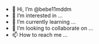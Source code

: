 - 👋 Hi, I’m @bebe11mddm
- 👀 I’m interested in ...
- 🌱 I’m currently learning ...
- 💞️ I’m looking to collaborate on ...
- 📫 How to reach me ...

<!---
bebe11mddm/bebe11mddm is a ✨ special ✨ repository because its `README.md` (this file) appears on your GitHub profile.
You can click the Preview link to take a look at your changes.
--->
